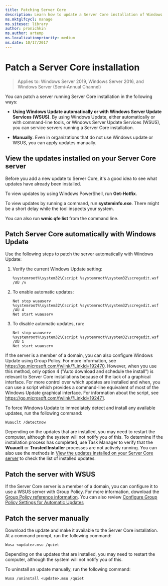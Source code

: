 ```yaml
---
title: Patching Server Core
description: Learn how to update a Server Core installation of Windows Server
ms.mktglfcycl: manage
ms.sitesec: library
author: pronichkin
ms.author: artemp
ms.localizationpriority: medium
ms.date: 10/17/2017
---
```

# Patch a Server Core installation

> Applies to: Windows Server 2019, Windows Server 2016, and Windows Server (Semi-Annual Channel)

You can patch a server running Server Core installation in the following ways:

- **Using Windows Update automatically or with Windows Server Update Services (WSUS)**. By using Windows Update, either automatically or with command-line tools, or Windows Server Update Services (WSUS), you can service servers running a Server Core installation.

- **Manually**. Even in organizations that do not use Windows update or WSUS, you can apply updates manually.

## View the updates installed on your Server Core server
Before you add a new update to Server Core, it's a good idea to see what updates have already been installed.

To view updates by using Windows PowerShell, run **Get-Hotfix**.

To view updates by running a command, run **systeminfo.exe**. There might be a short delay while the tool inspects your system.

You can also run **wmic qfe list** from the command line.

## Patch Server Core automatically with Windows Update

Use the following steps to patch the server automatically with Windows Update:

1. Verify the current Windows Update setting:
   ```
   %systemroot%\system32\Cscript %systemroot%\system32\scregedit.wsf /AU /v
   ```

2. To enable automatic updates:

   ```
   Net stop wuauserv
   %systemroot%\system32\Cscript %systemroot%\system32\scregedit.wsf /AU 4
   Net start wuauserv
   ```

3. To disable automatic updates, run:

   ```
   Net stop wuauserv
   %systemroot%\system32\Cscript %systemroot%\system32\scregedit.wsf /AU 1
   Net start wuauserv
   ```

If the server is a member of a domain, you can also configure Windows Update using Group Policy. For more information, see https://go.microsoft.com/fwlink/?LinkId=192470. However, when you use this method, only option 4 ("Auto download and schedule the install") is relevant to Server Core installations because of the lack of a graphical interface. For more control over which updates are installed and when, you can use a script which provides a command-line equivalent of most of the Windows Update graphical interface. For information about the script, see https://go.microsoft.com/fwlink/?LinkId=192471.

To force Windows Update to immediately detect and install any available updates, run the following command:

```
Wuauclt /detectnow
```

Depending on the updates that are installed, you may need to restart the computer, although the system will not notify you of this. To determine if the installation process has completed, use Task Manager to verify that the **Wuauclt** or **Trusted Installer** processes are not actively running. You can also use the methods in [View the updates installed on your Server Core server](#view-the-updates-installed-on-your-server-core-server) to check the list of installed updates.

## Patch the server with WSUS

If the Server Core server is a member of a domain, you can configure it to use a WSUS server with Group Policy. For more information, download the [Group Policy reference information](https://www.microsoft.com/download/details.aspx?id=25250). You can also review [Configure Group Policy Settings for Automatic Updates](../windows-server-update-services/deploy/4-configure-group-policy-settings-for-automatic-updates.md)

## Patch the server manually

Download the update and make it available to the Server Core installation.
At a command prompt, run the following command:

```
Wusa <update>.msu /quiet
```

Depending on the updates that are installed, you may need to restart the computer, although the system will not notify you of this.

To uninstall an update manually, run the following command:

```
Wusa /uninstall <update>.msu /quiet
```

